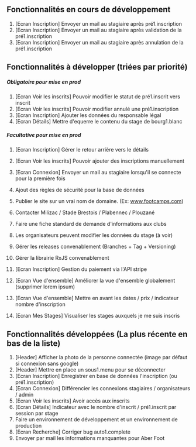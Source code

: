 ## Fonctionnalités en cours de développement
1. [Ecran Inscription] Envoyer un mail au stagiaire après pré1.inscription
1. [Ecran Inscription] Envoyer un mail au stagiaire après validation de la pré1.inscription
1. [Ecran Inscription] Envoyer un mail au stagiaire après annulation de la pré1.inscription

## Fonctionnalités à développer (triées par priorité)
##### Obligatoire pour mise en prod
1. [Ecran Voir les inscrits] Pouvoir modifier le statut de pré1.inscrit vers inscrit
1. [Ecran Voir les inscrits] Pouvoir modifier annulé une pré1.inscription
1. [Ecran Inscription] Ajouter les données du responsable légal
1. [Ecran Détails] Mettre d'equerre le contenu du stage de bourg1.blanc 

##### Facultative pour mise en prod
1. [Ecran Inscription] Gérer le retour arrière vers le détails
1. [Ecran Voir les inscrits] Pouvoir ajouter des inscriptions manuellement
1. [Ecran Connexion] Envoyer un mail au stagiaire lorsqu'il se connecte pour la première fois
1. Ajout des règles de sécurité pour la base de données
1. Publier le site sur un vrai nom de domaine. (Ex: www.footcamps.com) 

1. Contacter Milizac / Stade Brestois / Plabennec / Plouzané
1. Faire une fiche standard de demande d'informations aux clubs
1. Les organisateurs peuvent modifier les données du stage (à voir)
1. Gérer les releases convenablement (Branches + Tag + Versioning)
1. Gérer la librairie RxJS convenablement

1. [Ecran Inscription] Gestion du paiement via l'API stripe
1. [Ecran Vue d'ensemble] Améliorer la vue d'ensemble globalement (supprimer lorem ipsum)
1. [Ecran Vue d'ensemble] Mettre en avant les dates / prix / indicateur nombre d'inscription
1. [Ecran Mes Stages] Visualiser les stages auxquels je me suis inscris

## Fonctionnalités développées (La plus récente en bas de la liste)
1. [Header] Afficher la photo de la personne connectée (image par défaut si connexion sans google)
1. [Header] Mettre en place un sous1.menu pour se déconnecter
1. [Ecran Inscription] Enregistrer en base de données l'inscription (ou pré1.inscription)
1. [Ecran Connexion] Différencier les connexions stagiaires / organisateurs / admin
1. [Ecran Voir les inscrits] Avoir accès aux inscrits
1. [Ecran Détails] Indicateur avec le nombre d'inscrit / pré1.inscrit par session par stage
1. Faire un environnement de développement et un environnement de production
1. [Ecran Recherche] Corriger bug auto1.complete
1. Envoyer par mail les informations manquantes pour Aber Foot
